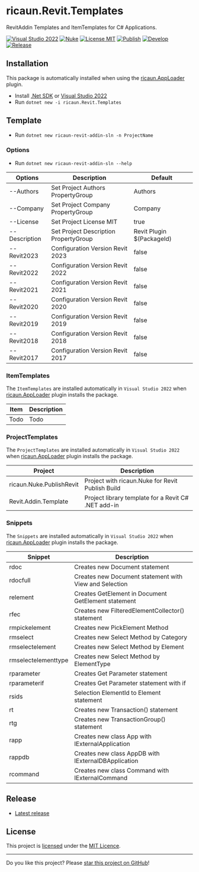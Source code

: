 # ricaun.Revit.Templates

RevitAddin Templates and ItemTemplates for C# Applications.

[![Visual Studio 2022](https://img.shields.io/badge/Visual%20Studio-2022-blue)](../..)
[![Nuke](https://img.shields.io/badge/Nuke-Build-blue)](https://nuke.build/)
[![License MIT](https://img.shields.io/badge/License-MIT-blue.svg)](LICENSE)
[![Publish](../../actions/workflows/Publish.yml/badge.svg)](../../actions)
[![Develop](../../actions/workflows/Develop.yml/badge.svg)](../../actions)
[![Release](https://img.shields.io/nuget/v/ricaun.Revit.Templates?logo=nuget&label=release&color=blue)](https://www.nuget.org/packages/ricaun.Revit.Templates)

## Installation

This package is automatically installed when using the [ricaun.AppLoader](https://ricaun.com/AppLoader/) plugin.

* Install [.Net SDK](https://dotnet.microsoft.com/download) or [Visual Studio 2022](https://visualstudio.microsoft.com/vs/)
* Run `dotnet new -i ricaun.Revit.Templates` 

## Template
* Run `dotnet new ricaun-revit-addin-sln -n ProjectName`

### Options
* Run `dotnet new ricaun-revit-addin-sln --help` 

Options | Description | Default
--------|-------------|--------
--Authors | Set Project Authors PropertyGroup | Authors
--Company | Set Project Company PropertyGroup | Company
--License |  Set Project License MIT | true
--Description | Set Project Description PropertyGroup | Revit Plugin $(PackageId)
--Revit2023 | Configuration Version Revit 2023 | false
--Revit2022 | Configuration Version Revit 2022 | false
--Revit2021 | Configuration Version Revit 2021 | false
--Revit2020 | Configuration Version Revit 2020 | false
--Revit2019 | Configuration Version Revit 2019 | false
--Revit2018 | Configuration Version Revit 2018 | false
--Revit2017 | Configuration Version Revit 2017 | false

### ItemTemplates
The `ItemTemplates` are installed automatically in `Visual Studio 2022` when [ricaun.AppLoader](https://ricaun.com/AppLoader/) plugin installs the package.

Item | Description
--------|-------------
Todo | Todo

### ProjectTemplates
The `ProjectTemplates` are installed automatically in `Visual Studio 2022` when [ricaun.AppLoader](https://ricaun.com/AppLoader/) plugin installs the package.

Project | Description
--------|-------------
ricaun.Nuke.PublishRevit | Project with ricaun.Nuke for Revit Publish Build
Revit.Addin.Template | Project library template for a Revit C# .NET add-in

### Snippets
The `Snippets` are installed automatically in `Visual Studio 2022` when [ricaun.AppLoader](https://ricaun.com/AppLoader/) plugin installs the package.

Snippet | Description
--------|-------------
rdoc | Creates new Document statement
rdocfull | Creates new Document statement with View and Selection 
relement | Creates GetElement in Document GetElement statement
rfec | Creates new FilteredElementCollector() statement
rmpickelement | Creates new PickElement Method
rmselect | Creates new Select Method by Category
rmselectelement | Creates new Select Method by Element
rmselectelementtype | Creates new Select Method by ElementType
rparameter | Creates Get Parameter statement
rparameterif | Creates Get Parameter statement with if
rsids | Selection ElementId to Element statement
rt | Creates new Transaction() statement
rtg | Creates new TransactionGroup() statement
rapp | Creates new class App with IExternalApplication
rappdb | Creates new class AppDB with IExternalDBApplication
rcommand | Creates new class Command with IExternalCommand

## Release

* [Latest release](../../releases/latest)

## License

This project is [licensed](LICENSE) under the [MIT Licence](https://en.wikipedia.org/wiki/MIT_License).

---

Do you like this project? Please [star this project on GitHub](../../stargazers)!
